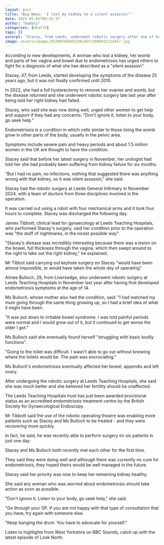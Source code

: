 ```yaml
---
layout: post
title: "Big News: 'I lost my kidney to a silent assassin'"
date: 2025-05-01T09:43:37
author: "badely"
categories: [Health]
tags: []
excerpt: "Stacey, from Leeds, underwent robotic surgery after one of her kidneys failed due to the condition."
image: assets/images/b5206f059d5320cd5fc508993211e917.jpg
---
```


According to new developments, A woman who lost a kidney, her womb and parts of her vagina and bowel due to endometriosis has urged others to fight for a diagnosis of what she has described as a "silent assassin".

Stacey, 47, from Leeds, started developing the symptoms of the disease 25 years ago, but it was not finally confirmed until 2010.

In 2022, she had a full hysterectomy to remove her ovaries and womb, but the disease returned and she underwent robotic surgery late last year after being told her right kidney had failed.

Stacey, who said she was now doing well, urged other women to get help and support if they had any concerns: "Don't ignore it, listen to your body, go seek help."

Endometriosis is a condition in which cells similar to those lining the womb grow in other parts of the body, usually in the pelvic area. 

Symptoms include severe pain and heavy periods and about 1.5 million women in the UK are thought to have the condition.

Stacey said that before her latest surgery in November, her urologist had told her she had probably been suffering from kidney failure for six months.

"But I had no pain, no infections, nothing that suggested there was anything wrong with that kidney, so it was silent assassin," she said.

Stacey had the robotic surgery at Leeds General Infirmary in November 2024, with a team of doctors from three disciplines involved in the operation.

It was carried out using a robot with four mechanical arms and it took four hours to complete. Stacey was discharged the following day.

James Tibbott, clinical lead for gynaecology at Leeds Teaching Hospitals, who performed Stacey's surgery, said her condition prior to the operation was "the stuff of nightmares, in the nicest possible way".

"Stacey's disease was incredibly interesting because there was a lesion on the bowel, full thickness through the vagina, which then swept around to the right to take out the right kidney," he explained.

Mr Tibbot said carrying out keyhole surgery on Stacey "would have been almost impossible, or would have taken the whole day of operating".

Aimee Bulloch, 29, from Liversedge, also underwent robotic surgery at Leeds Teaching Hospitals in November last year after having first developed endometriosis symptoms at the age of 14. 

Ms Bulloch, whose mother also had the condition, said: "I had watched my mum going through the same thing growing up, so I had a brief idea of what it might have been.

"It was put down to irritable bowel syndrome. I was told painful periods were normal and I would grow out of it, but it continued to get worse the older I got."

Ms Bulloch said she eventually found herself "struggling with basic bodily functions".

"Going to the toilet was difficult. I wasn't able to go out without knowing where the toilets would be. The pain was excruciating."

Ms Bulloch's endometriosis eventually affected her bowel, appendix and left ovary.

After undergoing the robotic surgery at Leeds Teaching Hospitals, she said she was much better and she believed her fertility should be unaffected. 

The Leeds Teaching Hospitals trust has just been awarded provisional status as an accredited endometriosis treatment centre by the British Society for Gynaecological Endoscopy.

Mr Tibbott said the use of the robotic operating theatre was enabling more patients such as Stacey and Ms Bulloch to be treated - and they were recovering more quickly. 

In fact, he said, he was recently able to perform surgery on six patients in just one day.

Stacey and Ms Bulloch both recently met each other for the first time. 

They said they were doing well and although there was currently no cure for endometriosis, they hoped theirs would be well managed in the future. 

Stacey said her priority was now to keep her remaining kidney healthy.

She said any woman who was worried about endometriosis should take action as soon as possible.

"Don't ignore it. Listen to your body, go seek help," she said.

"Go through your GP. If you are not happy with that type of consultation that you have, try again with someone else.

"Keep banging the drum. You have to advocate for yourself."

Listen to highlights from West Yorkshire on BBC Sounds, catch up with the latest episode of Look North.

